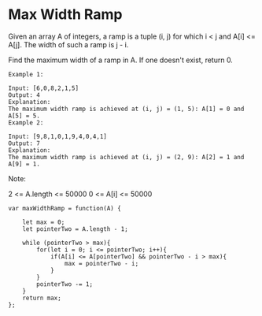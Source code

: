 # Max Width Ramp

Given an array A of integers, a ramp is a tuple (i, j) for which i < j and A[i] <= A[j].  The width of such a ramp is j - i.

Find the maximum width of a ramp in A.  If one doesn't exist, return 0.


```
Example 1:

Input: [6,0,8,2,1,5]
Output: 4
Explanation:
The maximum width ramp is achieved at (i, j) = (1, 5): A[1] = 0 and A[5] = 5.
Example 2:

Input: [9,8,1,0,1,9,4,0,4,1]
Output: 7
Explanation:
The maximum width ramp is achieved at (i, j) = (2, 9): A[2] = 1 and A[9] = 1.
```

Note:

2 <= A.length <= 50000
0 <= A[i] <= 50000

```
var maxWidthRamp = function(A) {

    let max = 0;
    let pointerTwo = A.length - 1;

    while (pointerTwo > max){
        for(let i = 0; i <= pointerTwo; i++){
            if(A[i] <= A[pointerTwo] && pointerTwo - i > max){
                max = pointerTwo - i;
            }
        }
        pointerTwo -= 1;
    }
    return max;
};
```
